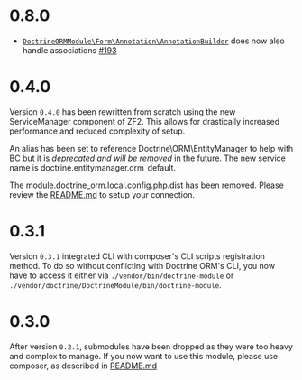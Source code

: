 # 0.8.0

 * [`DoctrineORMModule\Form\Annotation\AnnotationBuilder`](https://github.com/doctrine/DoctrineORMModule/blob/master/src/DoctrineORMModule/Form/Annotation/AnnotationBuilder.php)
   does now also handle associations [#193](https://github.com/doctrine/DoctrineORMModule/pull/193)

# 0.4.0
Version `0.4.0` has been rewritten from scratch using the new ServiceManager component of ZF2. This allows for
drastically increased performance and reduced complexity of setup.

An alias has been set to reference Doctrine\ORM\EntityManager to help with BC but it is *deprecated and will be removed*
in the future. The new service name is doctrine.entitymanager.orm_default.

The module.doctrine_orm.local.config.php.dist has been removed. Please review the
[README.md](http://www.github.com/doctrine/DoctrineORMModule/tree/master/README.md) to setup your connection.

# 0.3.1
Version `0.3.1` integrated CLI with composer's CLI scripts registration method. To do so without conflicting with
Doctrine ORM's CLI, you now have to access it either via `./vendor/bin/doctrine-module` or
`./vendor/doctrine/DoctrineModule/bin/doctrine-module`.

# 0.3.0
After version `0.2.1`, submodules have been dropped as they were too heavy and complex to manage. If you now want to use
this module, please use composer, as described in
[README.md](http://www.github.com/doctrine/DoctrineORMModule/tree/master/README.md)
